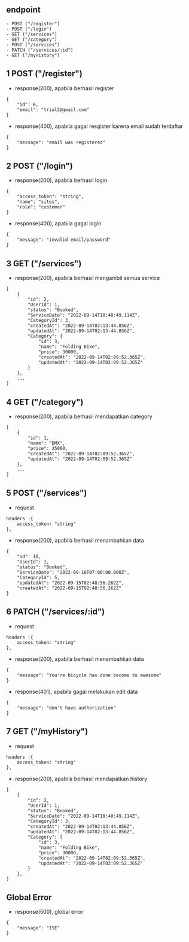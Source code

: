 ## endpoint

```
- POST ("/register")
- POST ("/login")
- GET ("/services")
- GET ("/category")
- POST ("/services")
- PATCH ("/services/:id")
- GET ("/myHistory")
```

## 1 POST ("/register")

- response(200), apabila berhasil register

```
{
    "id": 6,
    "email": "trial2@gmail.com"
}
```

- response(400), apabila gagal resgister karena email sudah terdaftar
```
{
    "message": "email was registered"
}
```

## 2 POST ("/login")
- response(200), apabila berhasil login

```
{
    "access_token": "string",
    "name": "sites",
    "role": "customer"
}
```

- response(400), apabila gagal login
```
{
    "message": "invalid email/password"
}
```

## 3 GET ("/services")
- response(200), apabila berhasil mengambil semua service

```
[
    {
        "id": 2,
        "UserId": 1,
        "status": "Booked",
        "ServiceDate": "2022-09-14T10:48:49.114Z",
        "CategoryId": 3,
        "createdAt": "2022-09-14T02:13:44.856Z",
        "updatedAt": "2022-09-14T02:13:44.856Z",
        "Category": {
            "id": 3,
            "name": "Folding Bike",
            "price": 30000,
            "createdAt": "2022-09-14T02:09:52.365Z",
            "updatedAt": "2022-09-14T02:09:52.365Z"
        }
    },
    ...
]
```

## 4 GET ("/category")
- response(200), apabila berhasil mendapatkan category

```
[
    {
        "id": 1,
        "name": "BMX",
        "price": 25000,
        "createdAt": "2022-09-14T02:09:52.365Z",
        "updatedAt": "2022-09-14T02:09:52.365Z"
    },
    ...
]
```

## 5 POST ("/services")
- request 
```
headers :{
    access_token: "string"
},

```
- response(200), apabila berhasil menambahkan data

```
{
    "id": 10,
    "UserId": 1,
    "status": "Booked",
    "ServiceDate": "2022-09-16T07:00:00.000Z",
    "CategoryId": 5,
    "updatedAt": "2022-09-15T02:48:56.262Z",
    "createdAt": "2022-09-15T02:48:56.262Z"
}
```

## 6 PATCH ("/services/:id")
- request 
```
headers :{
    access_token: "string"
},

```

- response(200), apabila berhasil menambahkan data

```
{
    "message": "You're bicycle has done become to awesome"
}
```

- response(401), apabila gagal melakukan edit data
```
{
    "message": "don't have authorization"
}
```

## 7 GET ("/myHistory")
- request 
```
headers :{
    access_token: "string"
},

```
- response(200), apabila berhasil mendapatkan history

```
[
    {
        "id": 2,
        "UserId": 1,
        "status": "Booked",
        "ServiceDate": "2022-09-14T10:48:49.114Z",
        "CategoryId": 3,
        "createdAt": "2022-09-14T02:13:44.856Z",
        "updatedAt": "2022-09-14T02:13:44.856Z",
        "Category": {
            "id": 3,
            "name": "Folding Bike",
            "price": 30000,
            "createdAt": "2022-09-14T02:09:52.365Z",
            "updatedAt": "2022-09-14T02:09:52.365Z"
        }
    },
]
```

## Global Error
- response(500), global error
```
{
    "message": "ISE"
}
```